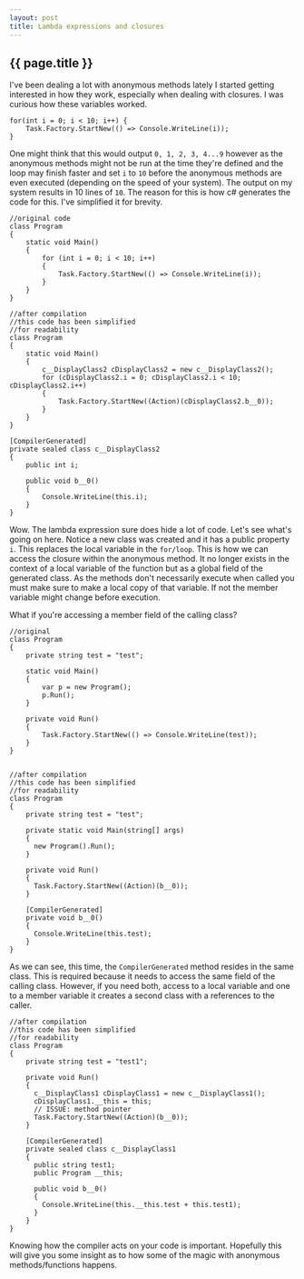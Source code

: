 ```yaml
---
layout: post
title: Lambda expressions and closures
---
```


{{ page.title }}
----------------

<p>I've been dealing a lot with anonymous methods lately I started getting interested in how they work, especially when dealing with closures. I was curious how these variables worked.</p>

<pre><code>for(int i = 0; i < 10; i++) {
    Task.Factory.StartNew(() => Console.WriteLine(i));
}
</code></pre>

<p>One might think that this would output <code>0, 1, 2, 3, 4...9</code> however as the anonymous methods might not be run at the time they're defined and the loop may finish faster and set <code>i</code> to <code>10</code> before the anonymous methods are even executed (depending on the speed of your system). The output on my system results in 10 lines of <code>10</code>. The reason for this is how c# generates the code for this. I've simplified it for brevity.</p>

<pre><code>//original code
class Program
{
    static void Main()
    {
        for (int i = 0; i < 10; i++)
        {
            Task.Factory.StartNew(() => Console.WriteLine(i));
        }
    }
}

//after compilation
//this code has been simplified
//for readability
class Program
{
    static void Main()
    {
        c__DisplayClass2 cDisplayClass2 = new c__DisplayClass2();
        for (cDisplayClass2.i = 0; cDisplayClass2.i < 10; cDisplayClass2.i++)
        {
            Task.Factory.StartNew((Action)(cDisplayClass2.b__0));
        }
    }
}

[CompilerGenerated]
private sealed class c__DisplayClass2
{
    public int i;

    public void b__0()
    {
        Console.WriteLine(this.i);
    }
}
</code></pre>

<p>Wow. The lambda expression sure does hide a lot of code. Let's see what's going on here. Notice a new class was created and it has a public property <code>i</code>. This replaces the local variable in the <code>for/loop</code>. This is how we can access the closure within the anonymous method. It no longer exists in the context of a local variable of the function but as a global field of the generated class. As the methods don't necessarily execute when called you must make sure to make a local copy of that variable. If not the member variable might change before execution.</p>

<p>What if you're accessing a member field of the calling class?</p>

<pre><code>//original
class Program
{
    private string test = "test";

    static void Main()
    {
        var p = new Program();
        p.Run();
    }

    private void Run()
    {
        Task.Factory.StartNew(() => Console.WriteLine(test));
    }
}


//after compilation
//this code has been simplified
//for readability
class Program
{
    private string test = "test";

    private static void Main(string[] args)
    {
      new Program().Run();
    }

    private void Run()
    {
      Task.Factory.StartNew((Action)(b__0));
    }

    [CompilerGenerated]
    private void b__0()
    {
      Console.WriteLine(this.test);
    }
}
</code></pre>

<p>As we can see, this time, the <code>CompilerGenerated</code> method resides in the same class. This is required because it needs to access the same field of the calling class. However, if you need both, access to a local variable and one to a member variable it creates a second class with a references to the caller.</p>

<pre><code>//after compilation
//this code has been simplified
//for readability
class Program
{
    private string test = "test1";

    private void Run()
    {
      c__DisplayClass1 cDisplayClass1 = new c__DisplayClass1();
      cDisplayClass1.__this = this;
      // ISSUE: method pointer
      Task.Factory.StartNew((Action)(b__0));
    }

    [CompilerGenerated]
    private sealed class c__DisplayClass1
    {
      public string test1;
      public Program __this;

      public void b__0()
      {
        Console.WriteLine(this.__this.test + this.test1);
      }
    }
}
</code></pre>

<p>Knowing how the compiler acts on your code is important. Hopefully this will give you some insight as to how some of the magic with anonymous methods/functions happens. </p>